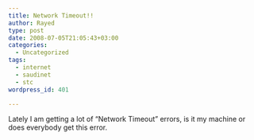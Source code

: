 ```yaml
---
title: Network Timeout!!
author: Rayed
type: post
date: 2008-07-05T21:05:43+03:00
categories:
  - Uncategorized
tags:
  - internet
  - saudinet
  - stc
wordpress_id: 401

---
```

<p>Lately I am getting a lot of &#8220;Network Timeout&#8221; errors, is it my machine or does everybody get this error.</p>
